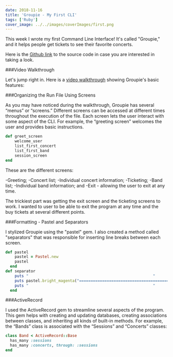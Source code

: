 ```yaml
---
date: 2018-11-16
title: 'Groupie - My First CLI'
tags: ['Ruby']
cover_image: ../../images/coverImages/first.png
---
```


This week I wrote my first Command Line Interface! It's called "Groupie," and it helps people get tickets to see their favorite concerts.

Here is the [Github link](https://github.com/edezekiel/groupie) to the source code in case you are interested in taking a look.

###Video Walkthrough

Let's jump right in. Here is a [video walkthrough](https://asciinema.org/a/7rcvL0AnlFtJsblXxn797XWco)
 showing Groupie's basic features:

###Organizing the Run File Using Screens

As you may have noticed during the walkthrough, Groupie has several “menus” or “screens.” Different screens can be accessed at different times throughout the execution of the file. Each screen lets the user interact with some aspect of the CLI. For example, the “greeting screen” welcomes the user and provides basic instructions.

```Ruby
def greet_screen
    welcome_user
    list_first_concert
    list_first_band
    session_screen
end
```

These are the different screens:

-Greeting;
-Concert list;
-Individual concert information;
-Ticketing;
-Band list;
-Individual band information; and
-Exit - allowing the user to exit at any time.

The trickiest part was getting the exit screen and the ticketing screens to work. I wanted to user to be able to exit the program at any time and the buy tickets at several different points.

###Formatting - Pastel and Separators

I stylized Groupie using the "pastel" gem. I also created a method called "separators" that was responsible for inserting line breaks between each screen.

```ruby
def pastel
    pastel = Pastel.new
    pastel
  end
def separator
    puts "                                                      "
    puts pastel.bright_magenta("==================================================")
    puts "                                                      "
  end
```

###ActiveRecord

I used the ActiveRecord gem to streamline several aspects of the program. This gem helps with creating and updating databases, creating associations between classes, and inheriting all kinds of built-in methods. For example, the “Bands” class is associated with the “Sessions” and “Concerts” classes:

```Ruby
class Band < ActiveRecord::Base
  has_many :sessions
  has_many :concerts, through: :sessions
end
```
